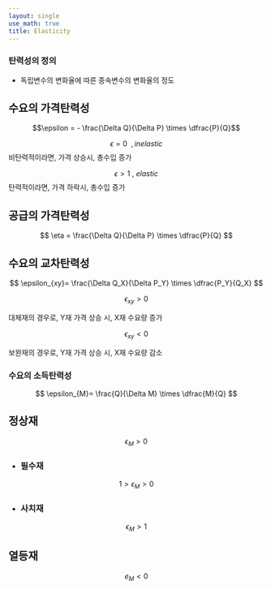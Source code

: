 ```yaml
---
layout: single
use_math: true
title: Elasticity
---
```

### 탄력성의 정의

- 독립변수의 변화율에 따른 종속변수의 변화율의 정도

## 수요의 가격탄력성
$$\epsilon = - \frac{\Delta Q}{\Delta P} \times \dfrac{P}{Q}$$


$$
\epsilon = 0 \ \ , inelastic
$$
비탄력적이라면, 가격 상승시, 총수입 증가

$$
\epsilon >1 \ ,\ elastic 
$$
탄력적이라면, 가격 하락시, 총수입 증가

## 공급의 가격탄력성
$$
\eta = \frac{\Delta Q}{\Delta P} \times \dfrac{P}{Q}  
$$
## 수요의 교차탄력성
$$
\epsilon_{xy}= \frac{\Delta Q_X}{\Delta P_Y} \times \dfrac{P_Y}{Q_X} 
$$

$$
\epsilon_{xy} > 0
$$

대체재의 경우로, Y재 가격 상승 시, X재 수요량 증가

$$
\epsilon_{xy} < 0
$$

보완재의 경우로, Y재 가격 상승 시, X재 수요량 감소

### 수요의 소득탄력성
$$ \epsilon_{M}= \frac{Q}{\Delta M} \times \dfrac{M}{Q} $$

## 정상재

$$
\epsilon_M>0
$$

- ### 필수재
$$
1>\epsilon_M>0
$$

- ### 사치재

$$
\epsilon_M>1
$$
## 열등재

$$
e_M<0
$$
	

